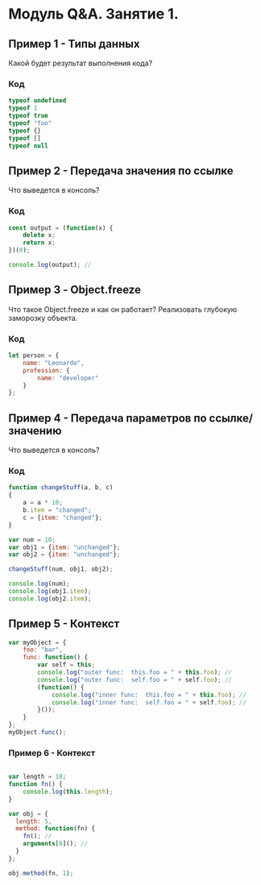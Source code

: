 # Модуль Q&A. Занятие 1.

## Пример 1 - Типы данных

Какой будет результат выполнения кода?

### Код

```js
typeof undefined
typeof 1
typeof true
typeof "foo"
typeof {}
typeof []
typeof null
```

## Пример 2 - Передача значения по ссылке

Что выведется в консоль?

### Код

```js
const output = (function(x) {
    delete x;
    return x;
})(0);

console.log(output); //
```

## Пример 3 - Object.freeze

Что такое Object.freeze и как он работает? Реализовать глубокую заморозку объекта.

### Код

```js
let person = {
    name: "Leonardo",
    profession: {
        name: "developer"
    }
};
```

## Пример 4 - Передача параметров по ссылке/значению

Что выведется в консоль?

### Код

```js
function changeStuff(a, b, c)
{
    a = a * 10;
    b.item = "changed";
    c = {item: "changed"};
}

var num = 10;
var obj1 = {item: "unchanged"};
var obj2 = {item: "unchanged"};

changeStuff(num, obj1, obj2);

console.log(num);
console.log(obj1.item);
console.log(obj2.item);
```

## Пример 5 - Контекст

```js
var myObject = {
    foo: "bar",
    func: function() {
        var self = this;
        console.log("outer func:  this.foo = " + this.foo); // 
        console.log("outer func:  self.foo = " + self.foo); // 
        (function() {
            console.log("inner func:  this.foo = " + this.foo); // 
            console.log("inner func:  self.foo = " + self.foo); // 
        }());
    }
};
myObject.func();


```

### Пример 6 - Контекст
```js

var length = 10;
function fn() {
	console.log(this.length); 
}

var obj = {
  length: 5,
  method: function(fn) {
    fn(); // 
    arguments[0](); //
  }
};

obj.method(fn, 1);
